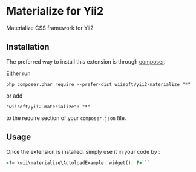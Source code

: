 Materialize for Yii2
====================
Materialize CSS framework for Yii2

Installation
------------

The preferred way to install this extension is through [composer](http://getcomposer.org/download/).

Either run

```
php composer.phar require --prefer-dist wiisoft/yii2-materialize "*"
```

or add

```
"wiisoft/yii2-materialize": "*"
```

to the require section of your `composer.json` file.


Usage
-----

Once the extension is installed, simply use it in your code by  :

```php
<?= \wii\materialize\AutoloadExample::widget(); ?>```